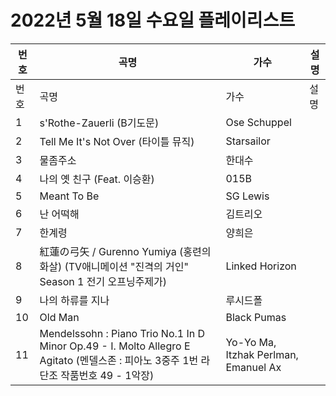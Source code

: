 # 2022년 5월 18일 수요일 플레이리스트

| 번호 | 곡명 | 가수 | 설명 |
|------|------|------|------|
| 번호 | 곡명 | 가수 | 설명 |
| 1 | s'Rothe-Zauerli (B기도문) | Ose Schuppel |  |
| 2 | Tell Me It's Not Over (타이틀 뮤직) | Starsailor |  |
| 3 | 물좀주소 | 한대수 |  |
| 4 | 나의 옛 친구 (Feat. 이승환) | 015B |  |
| 5 | Meant To Be | SG Lewis |  |
| 6 | 난 어떡해 | 김트리오 |  |
| 7 | 한계령 | 양희은 |  |
| 8 | 紅蓮の弓矢 / Gurenno Yumiya (홍련의 화살) (TV애니메이션 "진격의 거인" Season 1 전기 오프닝주제가) | Linked Horizon |  |
| 9 | 나의 하류를 지나 | 루시드폴 |  |
| 10 | Old Man | Black Pumas |  |
| 11 | Mendelssohn : Piano Trio No.1 In D Minor Op.49 - I. Molto Allegro E Agitato (멘델스존 : 피아노 3중주 1번 라단조 작품번호 49 - 1악장) | Yo-Yo Ma, Itzhak Perlman, Emanuel Ax |  |
